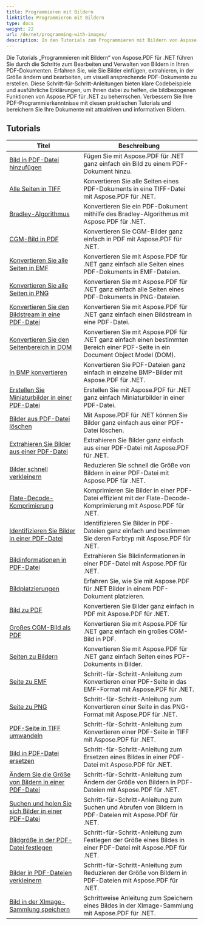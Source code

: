 ```yaml
---
title: Programmieren mit Bildern
linktitle: Programmieren mit Bildern
type: docs
weight: 22
url: /de/net/programming-with-images/
description: In den Tutorials zum Programmieren mit Bildern von Aspose.PDF für .NET erfahren Sie, wie Sie Bilder in PDF-Dokumenten bearbeiten und verwalten.
---
```


Die Tutorials „Programmieren mit Bildern“ von Aspose.PDF für .NET führen Sie durch die Schritte zum Bearbeiten und Verwalten von Bildern in Ihren PDF-Dokumenten. Erfahren Sie, wie Sie Bilder einfügen, extrahieren, in der Größe ändern und bearbeiten, um visuell ansprechende PDF-Dokumente zu erstellen. Diese Schritt-für-Schritt-Anleitungen bieten klare Codebeispiele und ausführliche Erklärungen, um Ihnen dabei zu helfen, die bildbezogenen Funktionen von Aspose.PDF für .NET zu beherrschen. Verbessern Sie Ihre PDF-Programmierkenntnisse mit diesen praktischen Tutorials und bereichern Sie Ihre Dokumente mit attraktiven und informativen Bildern.

## Tutorials
| Titel | Beschreibung |
| --- | --- | 
| [Bild in PDF-Datei hinzufügen](./add-image/) | Fügen Sie mit Aspose.PDF für .NET ganz einfach ein Bild zu einem PDF-Dokument hinzu. |  
| [Alle Seiten in TIFF](./all-pages-to-tiff/) | Konvertieren Sie alle Seiten eines PDF-Dokuments in eine TIFF-Datei mit Aspose.PDF für .NET. |  
| [Bradley-Algorithmus](./bradley-algorithm/) | Konvertieren Sie ein PDF-Dokument mithilfe des Bradley-Algorithmus mit Aspose.PDF für .NET. |  
| [CGM-Bild in PDF](./cgm-image-to-pdf/) | Konvertieren Sie CGM-Bilder ganz einfach in PDF mit Aspose.PDF für .NET. |  
| [Konvertieren Sie alle Seiten in EMF](./convert-all-pages-to-emf/) | Konvertieren Sie mit Aspose.PDF für .NET ganz einfach alle Seiten eines PDF-Dokuments in EMF-Dateien. |  
| [Konvertieren Sie alle Seiten in PNG](./convert-all-pages-to-png/) | Konvertieren Sie mit Aspose.PDF für .NET ganz einfach alle Seiten eines PDF-Dokuments in PNG-Dateien. |  
| [Konvertieren Sie den Bildstream in eine PDF-Datei](./convert-image-stream-to-pdf/) | Konvertieren Sie mit Aspose.PDF für .NET ganz einfach einen Bildstream in eine PDF-Datei. |  
| [Konvertieren Sie den Seitenbereich in DOM](./convert-page-region-to-dom/) | Konvertieren Sie mit Aspose.PDF für .NET ganz einfach einen bestimmten Bereich einer PDF-Seite in ein Document Object Model (DOM). |  
| [In BMP konvertieren](./convert-to-bmp/) | Konvertieren Sie PDF-Dateien ganz einfach in einzelne BMP-Bilder mit Aspose.PDF für .NET. |  
| [Erstellen Sie Miniaturbilder in einer PDF-Datei](./create-thumbnail-images/) | Erstellen Sie mit Aspose.PDF für .NET ganz einfach Miniaturbilder in einer PDF-Datei. |  
| [Bilder aus PDF-Datei löschen](./delete-images/) | Mit Aspose.PDF für .NET können Sie Bilder ganz einfach aus einer PDF-Datei löschen. |  
| [Extrahieren Sie Bilder aus einer PDF-Datei](./extract-images/) | Extrahieren Sie Bilder ganz einfach aus einer PDF-Datei mit Aspose.PDF für .NET. |  
| [Bilder schnell verkleinern](./fast-shrink-images/) | Reduzieren Sie schnell die Größe von Bildern in einer PDF-Datei mit Aspose.PDF für .NET. |  
| [Flate-Decode-Komprimierung](./flate-decode-compression/) | Komprimieren Sie Bilder in einer PDF-Datei effizient mit der Flate-Decode-Komprimierung mit Aspose.PDF für .NET. |  
| [Identifizieren Sie Bilder in einer PDF-Datei](./identify-images/) | Identifizieren Sie Bilder in PDF-Dateien ganz einfach und bestimmen Sie deren Farbtyp mit Aspose.PDF für .NET. |  
| [Bildinformationen in PDF-Datei](./image-information/) | Extrahieren Sie Bildinformationen in einer PDF-Datei mit Aspose.PDF für .NET. |  
| [Bildplatzierungen](./image-placements/) | Erfahren Sie, wie Sie mit Aspose.PDF für .NET Bilder in einem PDF-Dokument platzieren. |  
| [Bild zu PDF](./image-to-pdf/) | Konvertieren Sie Bilder ganz einfach in PDF mit Aspose.PDF für .NET. |  
| [Großes CGM-Bild als PDF](./large-cgm-image-to-pdf/) | Konvertieren Sie mit Aspose.PDF für .NET ganz einfach ein großes CGM-Bild in PDF. |  
| [Seiten zu Bildern](./pages-to-images/) | Konvertieren Sie mit Aspose.PDF für .NET ganz einfach Seiten eines PDF-Dokuments in Bilder. |  
| [Seite zu EMF](./page-to-emf/) | Schritt-für-Schritt-Anleitung zum Konvertieren einer PDF-Seite in das EMF-Format mit Aspose.PDF für .NET. |  
| [Seite zu PNG](./page-to-png/) | Schritt-für-Schritt-Anleitung zum Konvertieren einer Seite in das PNG-Format mit Aspose.PDF für .NET. |  
| [PDF-Seite in TIFF umwandeln](./page-to-tiff/) | Schritt-für-Schritt-Anleitung zum Konvertieren einer PDF-Seite in TIFF mit Aspose.PDF für .NET. |  
| [Bild in PDF-Datei ersetzen](./replace-image/) | Schritt-für-Schritt-Anleitung zum Ersetzen eines Bildes in einer PDF-Datei mit Aspose.PDF für .NET. |  
| [Ändern Sie die Größe von Bildern in einer PDF-Datei](./resize-images/) | Schritt-für-Schritt-Anleitung zum Ändern der Größe von Bildern in PDF-Dateien mit Aspose.PDF für .NET. |  
| [Suchen und holen Sie sich Bilder in einer PDF-Datei](./search-and-get-images/) | Schritt-für-Schritt-Anleitung zum Suchen und Abrufen von Bildern in PDF-Dateien mit Aspose.PDF für .NET. |  
| [Bildgröße in der PDF-Datei festlegen](./set-image-size/) | Schritt-für-Schritt-Anleitung zum Festlegen der Größe eines Bildes in einer PDF-Datei mit Aspose.PDF für .NET. |  
| [Bilder in PDF-Dateien verkleinern](./shrink-images/) | Schritt-für-Schritt-Anleitung zum Reduzieren der Größe von Bildern in PDF-Dateien mit Aspose.PDF für .NET. |  
| [Bild in der XImage-Sammlung speichern](./store-image-in-ximage-collection/) |  Schrittweise Anleitung zum Speichern eines Bildes in der XImage-Sammlung mit Aspose.PDF für .NET. |  